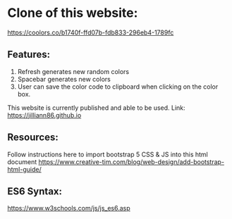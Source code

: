 # Clone of this website:

https://coolors.co/b1740f-ffd07b-fdb833-296eb4-1789fc

## Features:
1. Refresh generates new random colors
2. Spacebar generates new colors
3. User can save the color code to clipboard when clicking on the color box.

This website is currently published and able to be used. Link: https://jilliann86.github.io 
## Resources:

Follow instructions here to import bootstrap 5 CSS & JS into this html document
https://www.creative-tim.com/blog/web-design/add-bootstrap-html-guide/

## ES6 Syntax:
https://www.w3schools.com/js/js_es6.asp
